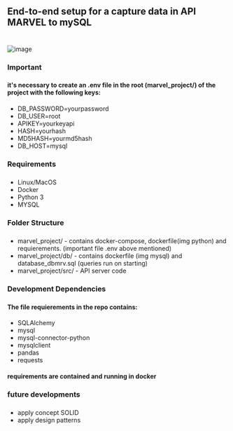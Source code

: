 ## End-to-end setup for a capture data in API MARVEL to mySQL <h1>

![image](https://user-images.githubusercontent.com/119074041/204691806-3c3043eb-066b-4ff6-9264-3361d3cf99ca.png)

### Important <h3>
#### it's necessary to create an .env file in the root (marvel_project/) of the project with the following keys: <h4>
* DB_PASSWORD=yourpassword
* DB_USER=root
* APIKEY=yourkeyapi
* HASH=yourhash
* MD5HASH=yourmd5hash
* DB_HOST=mysql
  
  
### Requirements <h3>
+ Linux/MacOS
+ Docker
+ Python 3
+ MYSQL

### Folder Structure <h3>
 * marvel_project/ - contains docker-compose, dockerfile(img python) and requierements. (important file .env above mentioned)
 * marvel_project/db/ - contains dockerfile (img mysql) and database_dbmrv.sql (queries run on starting)
 * marvel_project/src/ - API server code
  
  
  
### Development Dependencies <h3>
#### The file requierements in the repo contains: <h4>
+ SQLAlchemy
+ mysql
+ mysql-connector-python
+ mysqlclient
+ pandas
+ requests
#### requirements are contained and running in docker<h4>
  
### future developments <h3>
* apply concept SOLID
* apply design patterns

